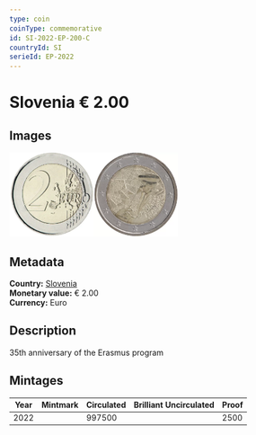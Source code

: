 ```yaml
---
type: coin
coinType: commemorative
id: SI-2022-EP-200-C
countryId: SI
serieId: EP-2022
---
```


# Slovenia € 2.00

## Images

<img src="../../Images/common-2007-200.webp" height="150" alt="Front image"><img src="Images/SI-2022-200.webp" height="150" alt="Back image">

## Metadata

**Country:** [Slovenia](../../Countries/Slovenia/index.md)\
**Monetary value:** € 2.00\
**Currency:** Euro

## Description

35th anniversary of the Erasmus program

## Mintages

| Year | Mintmark | Circulated | Brilliant Uncirculated | Proof |
| ---- | -------- | ---------- | ---------------------- | ----- |
| 2022 |          | 997500     |                        | 2500  |
